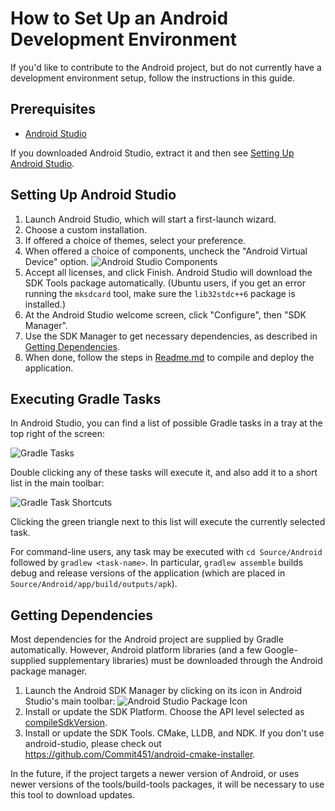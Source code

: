 # How to Set Up an Android Development Environment

If you'd like to contribute to the Android project, but do not currently have a development environment setup, follow the instructions in this guide.

## Prerequisites

* [Android Studio](https://developer.android.com/studio/)

If you downloaded Android Studio, extract it and then see [Setting Up Android Studio](#setting-up-android-studio).

## Setting Up Android Studio

1. Launch Android Studio, which will start a first-launch wizard.
2. Choose a custom installation.
3. If offered a choice of themes, select your preference.
4. When offered a choice of components, uncheck the "Android Virtual Device" option. ![Android Studio Components][components]
5. Accept all licenses, and click Finish. Android Studio will download the SDK Tools package automatically. (Ubuntu users, if you get an error running the `mksdcard` tool, make sure the `lib32stdc++6` package is installed.)
6. At the Android Studio welcome screen, click "Configure", then "SDK Manager".
7. Use the SDK Manager to get necessary dependencies, as described in [Getting Dependencies](#getting-dependencies).
8. When done, follow the steps in [Readme.md](Readme.md#building-for-android) to compile and deploy the application.

## Executing Gradle Tasks

In Android Studio, you can find a list of possible Gradle tasks in a tray at the top right of the screen:

![Gradle Tasks][gradle]

Double clicking any of these tasks will execute it, and also add it to a short list in the main toolbar:

![Gradle Task Shortcuts][shortcut]

Clicking the green triangle next to this list will execute the currently selected task.

For command-line users, any task may be executed with `cd Source/Android` followed by `gradlew <task-name>`. In particular, `gradlew assemble` builds debug and release versions of the application (which are placed in `Source/Android/app/build/outputs/apk`).

## Getting Dependencies

Most dependencies for the Android project are supplied by Gradle automatically. However, Android platform libraries (and a few Google-supplied supplementary libraries) must be downloaded through the Android package manager.

1. Launch the Android SDK Manager by clicking on its icon in Android Studio's main toolbar:
![Android Studio Package Icon][package-icon]
2. Install or update the SDK Platform. Choose the API level selected as [compileSdkVersion](Source/Android/app/build.gradle#L4).
3. Install or update the SDK Tools. CMake, LLDB, and NDK. If you don't use android-studio, please check out https://github.com/Commit451/android-cmake-installer.

In the future, if the project targets a newer version of Android, or uses newer versions of the tools/build-tools packages, it will be necessary to use this tool to download updates.

[components]: https://i.imgur.com/Oo1Fs93.png
[package-icon]: https://i.imgur.com/NUpkAH8.png
[gradle]: https://i.imgur.com/dXIH6o3.png
[shortcut]: https://i.imgur.com/eCWP4Yy.png
